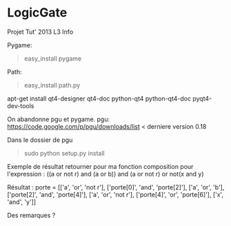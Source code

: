 LogicGate
=========

Projet Tut' 2013 L3 Info

Pygame:
> easy_install pygame

Path:
> easy_install path.py


apt-get install qt4-designer qt4-doc python-qt4 python-qt4-doc pyqt4-dev-tools

On abandonne pgu et pygame.
pgu:
https://code.google.com/p/pgu/downloads/list < derniere version 0.18

Dans le dossier de pgu
> sudo python setup.py install

Exemple de résultat retourner pour ma fonction composition pour l'expression : 
((a or not r) and (a or b)) and (a or not r) or not(x and y)

Résultat :
porte = 
[['a', 'or', 'not r'], ['porte[0]', 'and', 'porte[2]'], 
['a', 'or', 'b'], ['porte[2]', 'and', 'porte[4]'], 
['a', 'or', 'not r'], ['porte[4]', 'or', 'porte[6]'], 
['x', 'and', 'y']]

Des remarques ?
